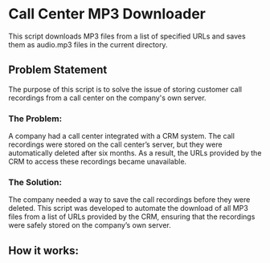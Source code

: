# Call Center MP3 Downloader
This script downloads MP3 files from a list of specified URLs and saves them as audio.mp3 files in the current directory.

## Problem Statement
The purpose of this script is to solve the issue of storing customer call recordings from a call center on the company's own server.

### The Problem:
A company had a call center integrated with a CRM system. The call recordings were stored on the call center’s server, but they were automatically deleted after six months. As a result, the URLs provided by the CRM to access these recordings became unavailable.

### The Solution:
The company needed a way to save the call recordings before they were deleted. This script was developed to automate the download of all MP3 files from a list of URLs provided by the CRM, ensuring that the recordings were safely stored on the company’s own server.

## How it works: